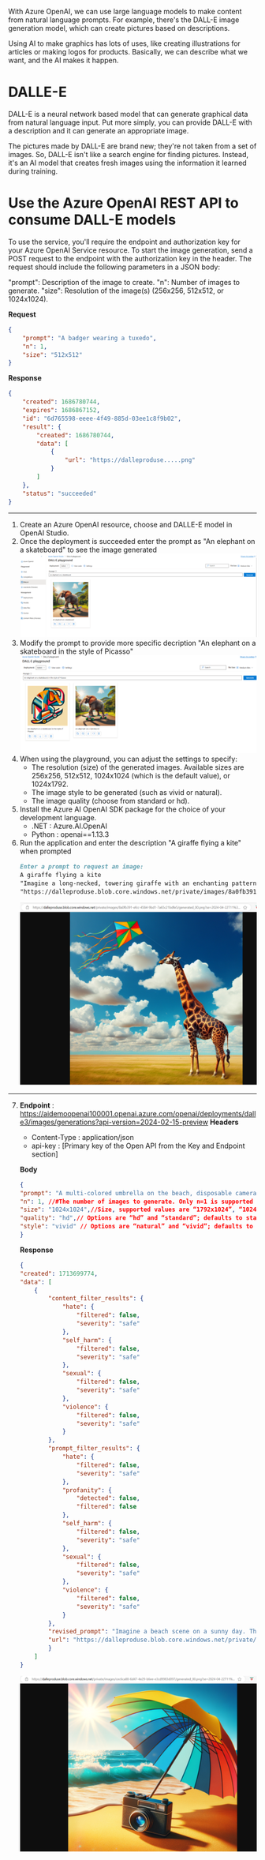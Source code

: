 With Azure OpenAI, we can use large language models to make content from natural language prompts. For example, there's the DALL-E image generation model, which can create pictures based on descriptions.

Using AI to make graphics has lots of uses, like creating illustrations for articles or making logos for products. Basically, we can describe what we want, and the AI makes it happen.

# DALLE-E
DALL-E is a neural network based model that can generate graphical data from natural language input. Put more simply, you can provide DALL-E with a description and it can generate an appropriate image.

The pictures made by DALL-E are brand new; they're not taken from a set of images. So, DALL-E isn't like a search engine for finding pictures. Instead, it's an AI model that creates fresh images using the information it learned during training.

# Use the Azure OpenAI REST API to consume DALL-E models
To use the service, you'll require the endpoint and authorization key for your Azure OpenAI Service resource. To start the image generation, send a POST request to the endpoint with the authorization key in the header. The request should include the following parameters in a JSON body:

"prompt": Description of the image to create.
"n": Number of images to generate.
"size": Resolution of the image(s) (256x256, 512x512, or 1024x1024).

**Request**
```json
{
    "prompt": "A badger wearing a tuxedo",
    "n": 1,
    "size": "512x512"
}
```
**Response**
```json
{
    "created": 1686780744,
    "expires": 1686867152,
    "id": "6d765598-eeee-4f49-885d-03ee1c8f9b02",
    "result": {
        "created": 1686780744,
        "data": [
            {
                "url": "https://dalleproduse.....png"
            }
        ]
    },
    "status": "succeeded"
}
```
-------------------------------------------------------------------------------------------------
1. Create an Azure OpenAI resource, choose and DALLE-E model in OpenAI Studio.
2. Once the deployment is succeeded enter the prompt as "An elephant on a skateboard" to see the image generated
    ![elephant-on-skate-board](images/elephant-on-skate-board.png)
3. Modify the prompt to provide more specific decription "An elephant on a skateboard in the style of Picasso"
    ![picasso](images/picasso.png)
4. When using the playground, you can adjust the settings to specify:
    - The resolution (size) of the generated images. Available sizes are 256x256, 512x512, 1024x1024 (which is the default value), or 1024x1792.
    - The image style to be generated (such as vivid or natural).
    - The image quality (choose from standard or hd).
5. Install the  Azure AI OpenAI SDK package for the choice of your development language.
    - .NET : Azure.AI.OpenAI
    - Python : openai==1.13.3
6. Run the application and enter the description "A giraffe flying a kite" when prompted
    ```markdown
    Enter a prompt to request an image:
    A giraffe flying a kite
    "Imagine a long-necked, towering giraffe with an enchanting pattern of amber and cream spots. This gentle giant is in the middle of an open grassland under a bright, azure sky scattered with cotton-like clouds. It\u0027s not just grazing nor is it just appreciating the beauty of nature. The giraffe is doing something surprisingly whimsical. It\u0027s ambitiously flying a colorful kite! The kite dances and swirls in the wind, its brilliant shades of red, blue, green, and yellow like a vivid rainbow against the clear sky. A spectacle in the wild that you would not expect to see."
    "https://dalleproduse.blob.core.windows.net/private/images/8a0fb391-efcc-4584-9bd1-7a65c21bdfe5/generated_00.png?se=2024-04-22T11%3A32%3A53Z&sig=TDaCXyQ3%2BmxbwUwouF%2B7Cotox3T8kqgRo008Xkbwir4%3D&ske=2024-04-27T22%3A56%3A41Z&skoid=09ba021e-c417-441c-b203-c81e5dcd7b7f&sks=b&skt=2024-04-20T22%3A56%3A41Z&sktid=33e01921-4d64-4f8c-a055-5bdaffd5e33d&skv=2020-10-02&sp=r&spr=https&sr=b&sv=2020-10-02"
    ```
    ![kite](images/kite.png)
------------------------------------------------------------------------------------------------------
7. **Endpoint** : https://aidemoopenai100001.openai.azure.com/openai/deployments/dalle3/images/generations?api-version=2024-02-15-preview
   **Headers**
    - Content-Type : application/json
    - api-key : [Primary key of the Open API from the Key and Endpoint section]

   **Body**

    ```json
    {
    "prompt": "A multi-colored umbrella on the beach, disposable camera",//description of the image
    "n": 1, //#The number of images to generate. Only n=1 is supported for DALL-E 3.
    "size": "1024x1024",//Size, supported values are “1792x1024”, “1024x1024” and “1024x1792” 
    "quality": "hd",// Options are “hd” and “standard”; defaults to standard 
    "style": "vivid" // Options are “natural” and “vivid”; defaults to “vivid”
    }
    ```
    **Response**
    ```json
    {
    "created": 1713699774,
    "data": [
        {
            "content_filter_results": {
                "hate": {
                    "filtered": false,
                    "severity": "safe"
                },
                "self_harm": {
                    "filtered": false,
                    "severity": "safe"
                },
                "sexual": {
                    "filtered": false,
                    "severity": "safe"
                },
                "violence": {
                    "filtered": false,
                    "severity": "safe"
                }
            },
            "prompt_filter_results": {
                "hate": {
                    "filtered": false,
                    "severity": "safe"
                },
                "profanity": {
                    "detected": false,
                    "filtered": false
                },
                "self_harm": {
                    "filtered": false,
                    "severity": "safe"
                },
                "sexual": {
                    "filtered": false,
                    "severity": "safe"
                },
                "violence": {
                    "filtered": false,
                    "severity": "safe"
                }
            },
            "revised_prompt": "Imagine a beach scene on a sunny day. The yellow sand is shining under the beating sun, and the blue waves are crashing onto the shore. A multi-colored umbrella, showcasing hues of red, blue, green, yellow, and purple, is strategically placed providing a patch of shade on the beach. Near this vibrant umbrella, on the sun-warmed sand, lies a disposable camera with its lens reflecting the bright sunlight. The disposable camera, with its black body and bright stickers, is ready to capture the perfect beach day.",
            "url": "https://dalleproduse.blob.core.windows.net/private/images/cec6ca88-6d47-4e29-b6ee-e3cd9983d097/generated_00.png?se=2024-04-22T11%3A43%3A11Z&sig=hP6D5yvaXvrW%2FwwxdXEEE0pWvXdXU%2B1Kuifr%2FPE%2FLhs%3D&ske=2024-04-28T10%3A33%3A50Z&skoid=09ba021e-c417-441c-b203-c81e5dcd7b7f&sks=b&skt=2024-04-21T10%3A33%3A50Z&sktid=33e01921-4d64-4f8c-a055-5bdaffd5e33d&skv=2020-10-02&sp=r&spr=https&sr=b&sv=2020-10-02"
            }
        ]
    }
    ```
    ![hdimage](images/hdimage.png)